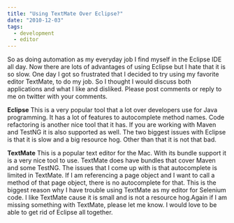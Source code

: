 ```yaml
---
title: "Using TextMate Over Eclipse?"
date: "2010-12-03"
tags:
  - development
  - editor
---
```


So as doing automation as my everyday job I find myself in the Eclipse IDE all day. Now there are lots of advantages of using Eclipse but I hate that it is so slow. One day I got so frustrated that I decided to try using my favorite editor TextMate, to do my job. So I thought I would discuss both applications and what I like and disliked. Please post comments or reply to me on twitter with your comments.

**Eclipse** This is a very popular tool that a lot over developers use for Java programming. It has a lot of features to autocomplete method names. Code refactoring is another nice tool that it has. If you are working with Maven and TestNG it is also supported as well. The two biggest issues with Eclipse is that it is slow and a big resource hog. Other than that it is not that bad.

**TextMate** This is a popular text editor for the Mac. With its bundle support it is a very nice tool to use. TextMate does have bundles that cover Maven and some TestNG. The issues that I come up with is that autocomplete is limited in TextMate. If I am referencing a page object and I want to call a method of that page object, there is no autocomplete for that. This is the biggest reason why I have trouble using TextMate as my editor for Selenium code. I like TextMate cause it is small and is not a resource hog.Again if I am missing something with TextMate, please let me know. I would love to be able to get rid of Eclipse all together.
